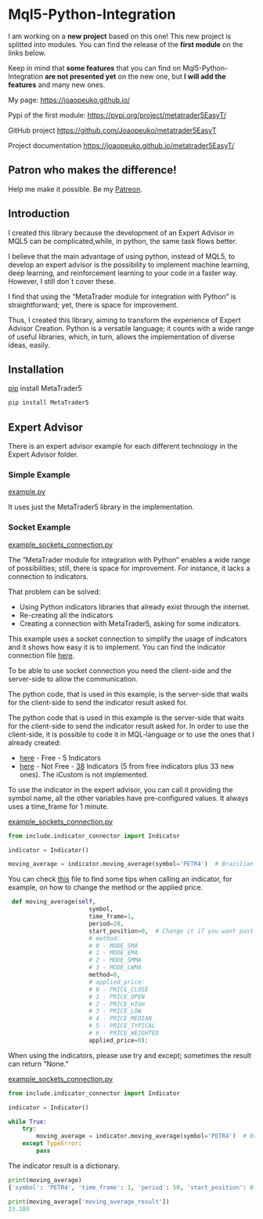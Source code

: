 # Mql5-Python-Integration

I am working on a **new project** based on this one!
This new project is splitted into modules.
You can find the release of the **first module** on the links below.

Keep in mind that **some features** that you can find on Mql5-Python-Integration **are not presented yet** on the new one,
but **I will add the features** and many new ones.

My page:
https://joaopeuko.github.io/


Pypi of the first module:
https://pypi.org/project/metatrader5EasyT/

GitHub project
https://github.com/Joaopeuko/metatrader5EasyT

Project documentation
https://joaopeuko.github.io/metatrader5EasyT/

## Patron who makes the difference!

Help me make it possible. Be my [Patreon](https://www.patreon.com/joaopeuko).

## Introduction

I created this library because the development of an Expert Advisor in MQL5 can be complicated,while, in python, the same task flows better.

I believe that the main advantage of using python, instead of MQL5, to develop an expert advisor is the possibility to implement machine learning, deep learning, and reinforcement learning to your code in a faster way. However, I still don´t cover these.

I find that using the “MetaTrader module for integration with Python” is straightforward; yet, there is space for improvement.

Thus, I created this library, aiming to transform the experience of Expert Advisor Creation. Python is a versatile language; it counts with a wide range of useful libraries, which, in turn, allows the implementation of diverse ideas, easily.

## Installation

[pip](https://www.mql5.com/en/docs/integration/python_metatrader5) install MetaTrader5

```python
pip install MetaTrader5
```

## Expert Advisor

There is an expert advisor example for each different technology in the Expert Advisor folder.

### Simple Example

[example.py](https://github.com/Joaopeuko/Mql5-Python-Integration/blob/master/examples_of_expert_advisor/example.py)

 It uses just the MetaTrader5 library in the implementation.

### Socket Example

[example_sockets_connection.py](https://github.com/Joaopeuko/Mql5-Python-Integration/blob/master/examples_of_expert_advisor/example_sockets_connection.py)

The “MetaTrader module for integration with Python” enables a wide range of possibilities; still, there is space for improvement. For instance, it lacks a connection to indicators.

That problem can be solved:

- Using Python indicators libraries that already exist through the internet.
- Re-creating all the indicators
- Creating a connection with MetaTrader5, asking for some indicators.

This example uses a socket connection to simplify the usage of indicators and it shows how easy it is to implement. You can find the indicator connection file [here](https://github.com/Joaopeuko/Mql5-Python-Integration/blob/master/include/indicator_connector.py).

To be able to use socket connection you need the client-side and the server-side to allow the communication.

The python code, that is used in this example, is the server-side that waits for the client-side to send the indicator result asked for.

The python code that is used in this example is the server-side that waits for the client-side to send the indicator result asked for. In order to use the client-side, it is possible to code it in MQL-language or to use the ones that I already created:

- [here](https://www.mql5.com/en/market/product/57574) - Free - 5 Indicators
- [here](https://www.mql5.com/en/market/product/58056) - Not Free - [38](https://www.mql5.com/en/docs/indicators) Indicators (5 from free indicators plus 33 new ones). The iCustom is not implemented.

To use the indicator in the expert advisor, you can call it providing the symbol name, all the other variables have pre-configured values. It always uses a time_frame for 1 minute.

[example_sockets_connection.py](https://github.com/Joaopeuko/Mql5-Python-Integration/blob/master/examples_of_expert_advisor/example_sockets_connection.py)

```python
from include.indicator_connector import Indicator

indicator = Indicator()

moving_average = indicator.moving_average(symbol='PETR4')  # Brazilian Stock 
```

You can check [this](https://github.com/Joaopeuko/Mql5-Python-Integration/blob/master/include/indicator_connector.py) file to find some tips when calling an indicator, for example, on how to change the method or the applied price.

```python
 def moving_average(self,
                       symbol,
                       time_frame=1,
                       period=20,
                       start_position=0,  # Change it if you want past values, zero is the most recent.
                       # method:
                       # 0 - MODE_SMA
                       # 1 - MODE_EMA
                       # 2 - MODE_SMMA
                       # 3 - MODE_LWMA
                       method=0,
                       # applied_price:
                       # 0 - PRICE_CLOSE
                       # 1 - PRICE_OPEN
                       # 2 - PRICE_HIGH
                       # 3 - PRICE_LOW
                       # 4 - PRICE_MEDIAN
                       # 5 - PRICE_TYPICAL
                       # 6 - PRICE_WEIGHTED
                       applied_price=0):
```

When using the indicators, please use try and except; sometimes the result can return "None."

[example_sockets_connection.py](https://github.com/Joaopeuko/Mql5-Python-Integration/blob/master/examples_of_expert_advisor/example_sockets_connection.py)

```python
from include.indicator_connector import Indicator

indicator = Indicator()

while True:
    try:
        moving_average = indicator.moving_average(symbol='PETR4')  # Brazilian Stock 
    except TypeError:
        pass
```

The indicator result is a dictionary.

```python
print(moving_average)
{'symbol': 'PETR4', 'time_frame': 1, 'period': 50, 'start_position': 0, 'method': 0, 'applied_price': 0, 'moving_average_result': 23.103}

print(moving_average['moving_average_result'])
23.103

```
